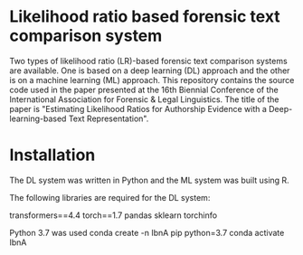 # Likelihood ratio based forensic text comparison system

Two types of likelihood ratio (LR)-based forensic text comparison systems are available. One is based on a deep learning (DL) approach and the other is on a machine learning (ML) approach. This repository contains the source code used in the paper presented at the 16th Biennial Conference of the International Association for Forensic & Legal Linguistics. The title of the paper is "Estimating Likelihood Ratios for Authorship Evidence with a Deep-learning-based Text Representation".

# Installation

The DL system was written in Python and the ML system was built using R.

The following libraries are required for the DL system:

  transformers==4.4
  torch==1.7
  pandas
  sklearn
  torchinfo

Python 3.7 was used
conda create -n IbnA pip python=3.7
conda activate IbnA

